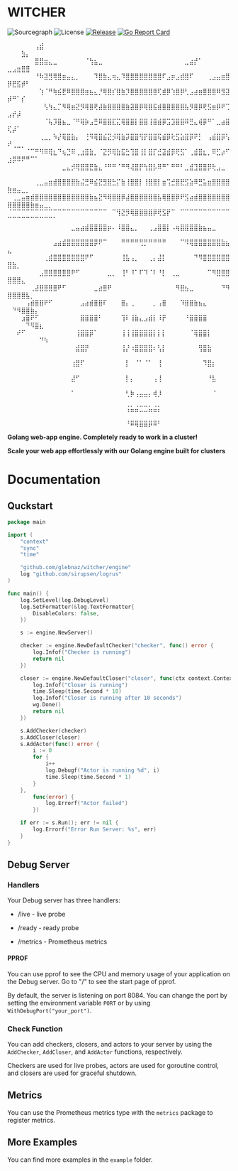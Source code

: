 # WITCHER
![Sourcegraph](https://sourcegraph.com/github.com/glebnaz/witcher/-/badge.svg?style=flat-square)
![License](http://img.shields.io/badge/license-mit-blue.svg?style=flat-square)
[![Release](https://img.shields.io/github/release/glebnaz/witcher.svg?style=flat-square)](https://github.com/glebnaz/witcher/releases)
[![Go Report Card](https://goreportcard.com/badge/github.com/glebnaz/witcher)](https://goreportcard.com/report/github.com/umputun/remark42)


⠀⠀⠀⠀⠀⠀⢠⣾⠀⠀⠀⠀⠀⠀⠀⠀⠀⠀⠀⠀⠀⠀⠀⠀⠀⠀⠀⠀⠀⠀⠀⠀⠀⠀⠀⠀⠀⠀⠀⠀⠀⠀⠀⠀⠀⠀⠀⠀⠀⠀⠀⠀⣳⡄⠀⠀⠀⠀⠀⠀
⠀⠀⠀⠀⠀⠀⣿⣿⣶⣄⣀⠀⠀⠀⠀⠀⠀⠈⢳⣦⣀⠀⠀⠀⠀⠀⠀⠀⠀⠀⠀⠀⠀⠀⠀⠀⠀⠀⠀⣀⣴⡞⠁⠀⠀⠀⠀⠀⠀⣀⣠⣶⣿⣿⠀⠀⠀⠀⠀⠀
⠀⠀⠀⠀⠀⠀⠘⠷⣽⣻⢿⣿⣶⣤⣄⡀⠀⠀⠀⠹⣿⣷⣄⢶⣄⠹⣿⣿⣿⣿⣿⣿⣿⣿⠏⣠⡶⣠⣾⣿⠏⠀⠀⠀⢀⣠⣤⣶⣿⡿⣟⣯⡾⠃⠀⠀⠀⠀⠀⠀
⠀⠀⠀⠀⠀⠀⠀⢱⠈⠛⢷⣮⣟⠿⣿⣿⣿⣶⣦⣄⡘⢿⣿⡎⣿⣷⡹⣿⣿⣿⣿⣿⣿⢏⣾⡿⢱⣿⡿⢃⣠⣴⣶⣿⣿⣿⠿⣻⣽⡾⠛⠁⡎⠀⠀⠀⠀⠀⠀⠀
⠀⠀⠀⠀⠀⠀⠀⠀⢣⢳⣄⡉⠻⢿⣶⣝⡻⢿⣿⢟⣼⣷⣿⣿⣿⣿⣷⣽⣿⡿⢿⣿⣯⣾⣿⣿⣿⣿⣿⣧⡻⣿⡿⢟⣫⣶⡿⠟⢉⣠⡞⡼⠀⠀⠀⠀⠀⠀⠀⠀
⠀⠀⠀⠀⠀⠀⠀⠀⠈⢧⡹⣿⣦⣀⠈⠛⢿⡷⣠⣛⠿⣿⣿⣏⣍⢿⣿⣿⡇⣿⣿⢸⣿⣾⡿⣩⣹⣿⣿⠿⣛⣄⢾⡿⠛⠁⣀⣴⣿⢏⡼⠁⠀⠀⠀⠀⠀⠀⠀⠀
⠀⠀⠀⠀⠀⠀⠀⢀⣀⡀⠳⡜⢿⣿⣷⡄⠀⢘⠻⢿⣿⣮⣝⡺⢿⣷⡽⣿⣿⢻⡟⣿⣿⢯⣾⡿⢗⣫⣵⣿⡿⠟⡃⠀⢠⣾⣿⡿⢣⠞⢀⣀⡀⠀⠀⠀⠀⠀⠀⠀
⠀⠀⠀⠀⠈⠉⠛⠻⠿⢿⣆⠙⢦⣙⠿⢀⣰⣿⣷⡀⠈⣝⡻⢿⣷⣯⣓⢹⣿⢸⡇⣿⡏⣚⣽⣾⡿⢟⣫⠁⢀⣾⣿⣆⡀⠿⣋⡴⠋⣰⡿⠿⠟⠛⠉⠁⠀⠀⠀⠀
⠀⠀⠀⠀⠀⠀⠀⠀⠀⠀⠀⠀⣀⣄⡺⢿⣿⣿⣟⣷⣄⠘⠛⠛⠈⠛⠻⢼⣿⡟⢳⣿⡧⠿⠛⠁⠛⠛⠃⣀⣾⣹⣿⣿⡿⢗⣠⣀⠀⠀⠀⠀⠀⠀⠀⠀⠀⠀⠀⠀
⠀⠀⠀⠀⠀⠀⢀⣀⣤⣶⣾⣿⣿⣿⣿⣷⣬⣛⠿⣮⣝⣻⣿⣓⡍⣷⢸⣿⣿⡇⢸⣿⣿⡇⣶⢩⣚⣿⣟⣫⣵⠿⣛⣥⣶⣿⣿⣿⣿⣷⣶⣤⣀⡀⠀⠀⠀⠀⠀⠀
⠀⢀⣀⣤⣶⣾⣿⣿⣿⣿⣿⣿⣿⣿⣿⣿⣿⣿⣷⣦⣝⠻⢿⣿⣿⡿⣼⣿⣿⣿⣿⣿⣿⣧⢿⣿⣿⡿⠟⣫⣴⣾⣿⣿⣿⣿⣿⣿⣿⣿⣿⣿⣿⣿⣷⣶⣤⣀⡀⠀
⠈⠉⠉⠉⠉⠉⠉⠉⠉⠉⠉⠉⠉⠉⠉⠉⠉⠉⠉⠉⠉⠉⠀⠉⢻⣝⡻⢿⣿⣿⣿⣿⡿⢟⣫⡟⠉⠀⠉⠉⠉⠉⠉⠉⠉⠉⠉⠉⠉⠉⠉⠉⠉⠉⠉⠉⠉⠉⠉⠁
⠀⠀⠀⠀⠀⠀⠀⠀⠀⠀⠀⠀⠀⠀⣀⣤⣴⣾⣿⣿⣿⣿⡶⠄⠸⣿⣿⣄⡀⠀⠀⢀⣠⣿⣿⡇⠠⢶⣿⣿⣿⣿⣷⣦⣤⣀⠀⠀⠀⠀⠀⠀⠀⠀⠀⠀⠀⠀⠀⠀
⠀⠀⠀⠀⠀⠀⠀⠀⠀⠀⣠⣴⣾⣿⣿⣿⣿⣿⣿⡿⠟⠉⠀⠀⠀⠛⠛⠛⠛⢛⡛⠛⠛⠛⠛⠀⠀⠀⠉⠻⢿⣿⣿⣿⣿⣿⣿⣷⣦⣄⠀⠀⠀⠀⠀⠀⠀⠀⠀⠀
⠀⠀⠀⠀⠀⠀⠀⠀⢀⣾⣿⣿⣿⣿⣿⣿⣿⠟⠋⠀⠀⠀⠀⠀⠀⢸⣧⢠⡀⠀⠀⢀⡄⣼⡇⠀⠀⠀⠀⠀⠀⠙⠻⣿⣿⣿⣿⣿⣿⣿⣷⡀⠀⠀⠀⠀⠀⠀⠀⠀
⠀⠀⠀⠀⠀⠀⠀⣠⣿⣿⣿⣿⣿⣿⠟⠋⠀⠀⠀⠀⠀⠀⣀⡀⠀⢸⠃⠸⠁⠏⠹⠈⠇⠘⡇⠀⢀⣀⠀⠀⠀⠀⠀⠀⠉⠻⣿⣿⣿⣿⣿⣿⣄⠀⠀⠀⠀⠀⠀⠀
⠀⠀⠀⠀⠀⢀⣼⣿⣿⣿⣿⠟⠋⠀⠀⠀⠀⠀⠀⣀⣴⣿⠟⠀⠀⠀⠀⠀⠀⠀⠀⠀⠀⠀⠀⠀⠀⠻⣿⣦⣀⠀⠀⠀⠀⠀⠀⠙⠻⣿⣿⣿⣿⣧⡀⠀⠀⠀⠀⠀
⠀⠀⠀⠀⢠⣾⣿⣿⠟⠋⠀⠀⠀⠀⠀⠀⣠⣴⣾⣿⣿⠏⠀⠀⠀⣿⡄⢀⠀⠀⠀⠀⡀⢠⣿⠀⠀⠀⠹⣿⣿⣷⣦⣄⠀⠀⠀⠀⠀⠀⠙⠻⣿⣿⣷⡄⠀⠀⠀⠀
⠀⠀⠀⣰⣿⠟⠋⠀⠀⠀⠀⠀⠀⠀⠀⠀⣿⣿⣿⣿⠃⠀⠀⠀⠀⢹⠇⢸⣷⣄⣠⣾⡇⠸⡟⠀⠀⠀⠀⠘⣿⣿⣿⣿⠀⠀⠀⠀⠀⠀⠀⠀⠀⠙⠻⣿⣆⠀⠀⠀
⠀⠀⠞⠋⠀⠀⠀⠀⠀⠀⠀⠀⠀⠀⠀⢸⣿⣿⡿⠁⠀⠀⠀⠀⠀⢸⢸⢸⣿⣿⣿⣿⡇⡇⡇⠀⠀⠀⠀⠀⠈⢿⣿⣿⡇⠀⠀⠀⠀⠀⠀⠀⠀⠀⠀⠀⠙⠳⠀⠀
⠀⠀⠀⠀⠀⠀⠀⠀⠀⠀⠀⠀⠀⠀⠀⣾⣿⡟⠀⠀⠀⠀⠀⠀⠀⢸⡜⠰⣿⣿⣿⣿⠆⢣⡇⠀⠀⠀⠀⠀⠀⠀⢻⣿⣷⠀⠀⠀⠀⠀⠀⠀⠀⠀⠀⠀⠀⠀⠀⠀
⠀⠀⠀⠀⠀⠀⠀⠀⠀⠀⠀⠀⠀⠀⢰⣿⠏⠀⠀⠀⠀⠀⠀⠀⠀⠀⡇⠀⠈⠁⠈⠁⠀⢸⠀⠀⠀⠀⠀⠀⠀⠀⠀⠹⣿⡆⠀⠀⠀⠀⠀⠀⠀⠀⠀⠀⠀⠀⠀⠀
⠀⠀⠀⠀⠀⠀⠀⠀⠀⠀⠀⠀⠀⠀⣼⠋⠀⠀⠀⠀⠀⠀⠀⠀⠀⠀⡇⡄⠀⠀⠀⠀⢠⢸⠀⠀⠀⠀⠀⠀⠀⠀⠀⠀⠘⣧⠀⠀⠀⠀⠀⠀⠀⠀⠀⠀⠀⠀⠀⠀
⠀⠀⠀⠀⠀⠀⠀⠀⠀⠀⠀⠀⠀⠀⠁⠀⠀⠀⠀⠀⠀⠀⠀⠀⠀⠀⢃⡷⢠⣤⣤⡄⢾⡸⠀⠀⠀⠀⠀⠀⠀⠀⠀⠀⠀⠈⠀⠀⠀⠀⠀⠀⠀⠀⠀⠀⠀⠀⠀⠀
⠀⠀⠀⠀⠀⠀⠀⠀⠀⠀⠀⠀⠀⠀⠀⠀⠀⠀⠀⠀⠀⠀⠀⠀⠀⠀⢨⣥⣬⣉⣉⣥⣬⡅⠀⠀⠀⠀⠀⠀⠀⠀⠀⠀⠀⠀⠀⠀⠀⠀⠀⠀⠀⠀⠀⠀⠀⠀⠀⠀
⠀⠀⠀⠀⠀⠀⠀⠀⠀⠀⠀⠀⠀⠀⠀⠀⠀⠀⠀⠀⠀⠀⠀⠀⠀⠀⠘⠿⢿⣿⣿⡿⠿⠃⠀⠀⠀⠀⠀⠀⠀⠀

**Golang web-app engine. Completely ready to work in a cluster!**

**Scale your web app effortlessly with our Golang engine built for clusters**

# Documentation

## Quckstart

```go
package main

import (
	"context"
	"sync"
	"time"

	"github.com/glebnaz/witcher/engine"
	log "github.com/sirupsen/logrus"
)

func main() {
	log.SetLevel(log.DebugLevel)
	log.SetFormatter(&log.TextFormatter{
		DisableColors: false,
	})

	s := engine.NewServer()

	checker := engine.NewDefaultChecker("checker", func() error {
		log.Infof("Checker is running")
		return nil
	})

	closer := engine.NewDefaultCloser("closer", func(ctx context.Context, wg *sync.WaitGroup) error {
		log.Infof("Closer is running")
		time.Sleep(time.Second * 10)
		log.Infof("Closer is running after 10 seconds")
		wg.Done()
		return nil
	})

	s.AddChecker(checker)
	s.AddCloser(closer)
	s.AddActor(func() error {
		i := 0
		for {
			i++
			log.Debugf("Actor is running %d", i)
			time.Sleep(time.Second * 1)
		}
	},
		func(error) {
			log.Errorf("Actor failed")
		})

	if err := s.Run(); err != nil {
		log.Errorf("Error Run Server: %s", err)
	}
}
```

## Debug Server

### Handlers
Your Debug server has three handlers:

* /live - live probe

* /ready - ready probe

* /metrics - Prometheus metrics

#### PPROF
You can use pprof to see the CPU and memory usage of your application on the Debug server. Go to "/" to see the start page of pprof.

By default, the server is listening on port 8084. You can change the port by setting the environment variable `PORT` or by using `WithDebugPort("your_port")`.

### Check Function
You can add checkers, closers, and actors to your server by using the `AddChecker`, `AddCloser`, and `AddActor` functions, respectively.

Checkers are used for live probes, actors are used for goroutine control, and closers are used for graceful shutdown.

## Metrics
You can use the Prometheus metrics type with the `metrics` package to register metrics.

## More Examples
You can find more examples in the `example` folder.

